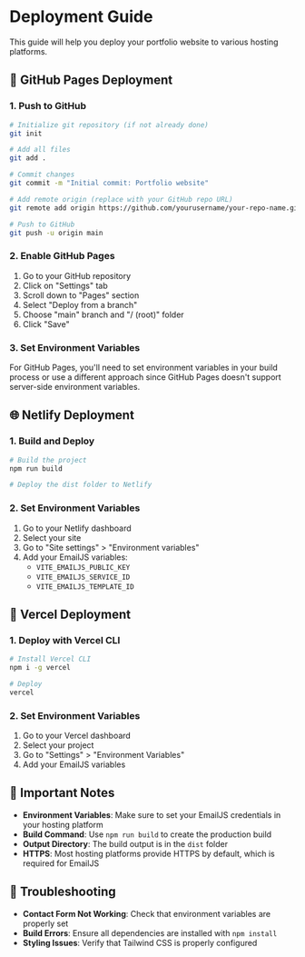 # Deployment Guide

This guide will help you deploy your portfolio website to various hosting platforms.

## 🚀 GitHub Pages Deployment

### 1. Push to GitHub
```bash
# Initialize git repository (if not already done)
git init

# Add all files
git add .

# Commit changes
git commit -m "Initial commit: Portfolio website"

# Add remote origin (replace with your GitHub repo URL)
git remote add origin https://github.com/yourusername/your-repo-name.git

# Push to GitHub
git push -u origin main
```

### 2. Enable GitHub Pages
1. Go to your GitHub repository
2. Click on "Settings" tab
3. Scroll down to "Pages" section
4. Select "Deploy from a branch"
5. Choose "main" branch and "/ (root)" folder
6. Click "Save"

### 3. Set Environment Variables
For GitHub Pages, you'll need to set environment variables in your build process or use a different approach since GitHub Pages doesn't support server-side environment variables.

## 🌐 Netlify Deployment

### 1. Build and Deploy
```bash
# Build the project
npm run build

# Deploy the dist folder to Netlify
```

### 2. Set Environment Variables
1. Go to your Netlify dashboard
2. Select your site
3. Go to "Site settings" > "Environment variables"
4. Add your EmailJS variables:
   - `VITE_EMAILJS_PUBLIC_KEY`
   - `VITE_EMAILJS_SERVICE_ID`
   - `VITE_EMAILJS_TEMPLATE_ID`

## 🔧 Vercel Deployment

### 1. Deploy with Vercel CLI
```bash
# Install Vercel CLI
npm i -g vercel

# Deploy
vercel
```

### 2. Set Environment Variables
1. Go to your Vercel dashboard
2. Select your project
3. Go to "Settings" > "Environment Variables"
4. Add your EmailJS variables

## 📝 Important Notes

- **Environment Variables**: Make sure to set your EmailJS credentials in your hosting platform
- **Build Command**: Use `npm run build` to create the production build
- **Output Directory**: The build output is in the `dist` folder
- **HTTPS**: Most hosting platforms provide HTTPS by default, which is required for EmailJS

## 🐛 Troubleshooting

- **Contact Form Not Working**: Check that environment variables are properly set
- **Build Errors**: Ensure all dependencies are installed with `npm install`
- **Styling Issues**: Verify that Tailwind CSS is properly configured
